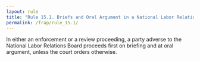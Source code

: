 ```yaml
---
layout: rule
title: "Rule 15.1. Briefs and Oral Argument in a National Labor Relations Board Proceeding"
permalink: /frap/rule_15.1/
---
```


In either an enforcement or a review proceeding, a party adverse to the National Labor Relations Board proceeds first on briefing and at oral argument, unless the court orders otherwise.